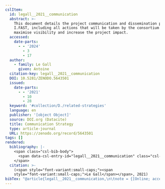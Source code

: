 ```yaml
---
cslItem:
  id: legall__2021__communication
  abstract: >-
    This document details the project communication and dissemination plan for
    I.FAST, including all actions that will be taken by the consortium to
    maximise visibility and increase the project impact.
  accessed:
    date-parts:
      - - '2024'
        - 3
        - 17
  author:
    - family: Le Gall
      given: Antoine
  citation-key: legall__2021__communication
  DOI: 10.5281/ZENODO.5643501
  issued:
    date-parts:
      - - '2021'
        - 10
        - 28
  keyword: '#collection/D./related-strategies'
  language: en
  publisher: '[object Object]'
  source: DOI.org (Datacite)
  title: Communication Strategy
  type: article-journal
  URL: https://zenodo.org/record/5643501
tags: []
rendered:
  bibliography: |-
    <span class="csl-bib-body">
      <span data-csl-entry-id="legall__2021__communication" class="csl-entry"><span class='author-bib'>Le Gall</span>. <span class='date-bib'>(2021)</span>. <span class='title'><b><i>Communication Strategy</i></b></span>. <span class='URL'><a href='https://doi.org/10.5281/ZENODO.5643501'>LINK</a></span></span>
    </span>
  citation: >-
    (<span style="font-variant:small-caps;"><span
    style="font-variant:small-caps;">Le Gall</span></span>, 2021)
bibTex: "@article{legall__2021__communication,\n\tnote = {[Online; accessed 2024-03-17]},\n\tauthor = {Le Gall, Antoine},\n\tdoi = {10.5281/ZENODO.5643501},\n\tyear = {2021},\n\tmonth = {oct 28},\n\tpublisher = {[object Object]},\n\ttitle = {Communication {Strategy}},\n\turl = {https://zenodo.org/record/5643501},\n}\n\n"
---
```

